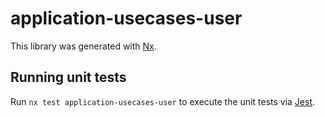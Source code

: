 # application-usecases-user

This library was generated with [Nx](https://nx.dev).

## Running unit tests

Run `nx test application-usecases-user` to execute the unit tests via [Jest](https://jestjs.io).
